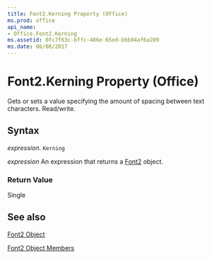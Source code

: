 ```yaml
---
title: Font2.Kerning Property (Office)
ms.prod: office
api_name:
- Office.Font2.Kerning
ms.assetid: 0fc7f63c-bffc-486e-65ed-bbb04af6a209
ms.date: 06/08/2017
---
```



# Font2.Kerning Property (Office)

Gets or sets a value specifying the amount of spacing between text characters. Read/write.


## Syntax

 _expression_. `Kerning`

 _expression_ An expression that returns a [Font2](./Office.Font2.md) object.


### Return Value

Single


## See also


[Font2 Object](Office.Font2.md)



[Font2 Object Members](./overview/font2-members-office.md)

